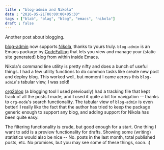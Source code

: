 ```yaml
---
title : "blog-admin and Nikola"
date : "2016-05-21T00:00:00+05:30"
tags : ["blab", "blag", "blog", "emacs", "nikola"]
draft : false
---
```


Another post about blogging.

[blog-admin](https://github.com/CodeFalling/blog-admin) now supports [Nikola](http://getnikola.com), thanks to yours truly. `blog-admin` is an Emacs
package by [CodeFalling](https://twitter.com/codefalling) that lets you view and manage your (static site
generated) blog from within inside Emacs.

Nikola's command line utility is pretty nifty and does a bunch of useful
things. I had a few utility functions to do common tasks like create new post
and deploy blog. This worked well, but moment I came across this `blog-admin`'s
tabular view, I was sold!

[org2blog](https://github.com/punchagan/org2blog) (a blogging tool I used previously) had a tracking file that kept
track of all the posts I made, and I used it quite a bit for navigation --
thanks to `org-mode`'s search functionality. The tabular view of `blog-admin`
is even better!  I really like the fact that the author has tried to keep the
package generic enough to support any blog, and adding support for Nikola has
been quite easy.

The filtering functionality is crude, but good enough for a start. One thing I
want to add is a preview functionality for drafts. Showing some (writing)
statistics would also be nice -- No. posts in the last month, total published
posts, etc.  No promises, but you may see some of these things, soon. :)
